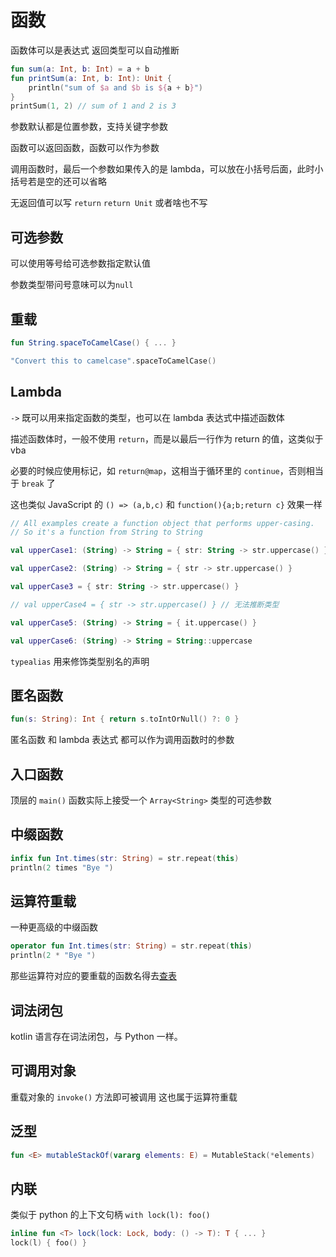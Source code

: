 # 函数

函数体可以是表达式 返回类型可以自动推断

```kotlin
fun sum(a: Int, b: Int) = a + b
fun printSum(a: Int, b: Int): Unit {
    println("sum of $a and $b is ${a + b}")
}
printSum(1, 2) // sum of 1 and 2 is 3
```

参数默认都是位置参数，支持关键字参数

函数可以返回函数，函数可以作为参数

调用函数时，最后一个参数如果传入的是 lambda，可以放在小括号后面，此时小括号若是空的还可以省略

无返回值可以写 `return` `return Unit` 或者啥也不写

## 可选参数

可以使用等号给可选参数指定默认值

参数类型带问号意味可以为`null`

## 重载

```kotlin
fun String.spaceToCamelCase() { ... }

"Convert this to camelcase".spaceToCamelCase()
```

## Lambda

`->` 既可以用来指定函数的类型，也可以在 lambda 表达式中描述函数体

描述函数体时，一般不使用 `return`，而是以最后一行作为 return 的值，这类似于 vba

必要的时候应使用标记，如 `return@map`，这相当于循环里的 `continue`，否则相当于 `break` 了

这也类似 JavaScript 的 `() => (a,b,c)` 和 `function(){a;b;return c}` 效果一样

```kotlin
// All examples create a function object that performs upper-casing.
// So it's a function from String to String

val upperCase1: (String) -> String = { str: String -> str.uppercase() }

val upperCase2: (String) -> String = { str -> str.uppercase() }

val upperCase3 = { str: String -> str.uppercase() }

// val upperCase4 = { str -> str.uppercase() } // 无法推断类型

val upperCase5: (String) -> String = { it.uppercase() }

val upperCase6: (String) -> String = String::uppercase
```

`typealias` 用来修饰类型别名的声明

## 匿名函数

```kotlin
fun(s: String): Int { return s.toIntOrNull() ?: 0 }
```

匿名函数 和 lambda 表达式 都可以作为调用函数时的参数

## 入口函数

顶层的 `main()` 函数实际上接受一个 `Array<String>` 类型的可选参数

## 中缀函数

```kotlin
infix fun Int.times(str: String) = str.repeat(this)
println(2 times "Bye ")
```

## 运算符重载

一种更高级的中缀函数

```kotlin
operator fun Int.times(str: String) = str.repeat(this)
println(2 * "Bye ")
```

那些运算符对应的要重载的函数名得去[查表](https://kotlinlang.org/docs/operator-overloading.html)

## 词法闭包

kotlin 语言存在词法闭包，与 Python 一样。

## 可调用对象

重载对象的 `invoke()` 方法即可被调用 这也属于运算符重载

## 泛型

```kotlin
fun <E> mutableStackOf(vararg elements: E) = MutableStack(*elements)
```

## 内联

类似于 python 的上下文句柄 `with lock(l): foo()`

```kotlin
inline fun <T> lock(lock: Lock, body: () -> T): T { ... }
lock(l) { foo() }
```
